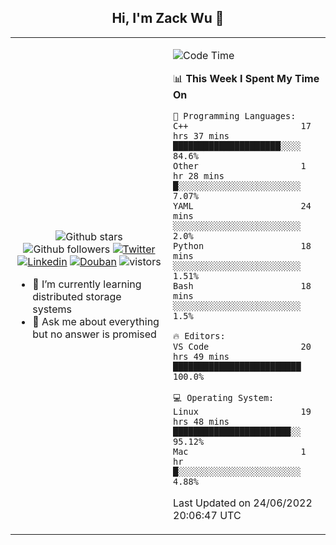<h2 align="center"> Hi, I'm Zack Wu 👋 </h2>

<table>
    <tr>
        <td valign="center" width="50%">
            <p align="center">
              <img src="https://img.shields.io/github/stars/izackwu?style=social" alt="Github stars" />
              <img src="https://img.shields.io/github/followers/izackwu?style=social" alt="Github followers" />
              <a href="https://twitter.com/_zackwu"><img src="https://img.shields.io/badge/@__zackwu-1DA1F2?style=flat&logo=Twitter&logoColor=white" alt="Twitter"/></a>
              <a href="https://www.linkedin.com/in/izackwu/?locale=en_US"><img src="https://img.shields.io/badge/@izackwu-0073b1?style=flat&logo=LinkedIn&logoColor=white" alt="Linkedin" /></a>
              <a href="https://www.douban.com/people/keith1"><img src="https://img.shields.io/badge/@keith1-007722?style=flat&logo=Douban&logoColor=white" alt="Douban" /></a>
              <img src="https://visitor-badge.glitch.me/badge?page_id=keithnull" alt="vistors" />
            </p>
            <ul>
                <li>🌱 I’m currently learning distributed storage systems</li>
                <li>💬 Ask me about everything but no answer is promised</li>
            </ul>
        </td>
       <td valign="top" width="50%">
    
<!--START_SECTION:waka-->
![Code Time](http://img.shields.io/badge/Code%20Time-0%20secs-blue)

📊 **This Week I Spent My Time On** 

```text
💬 Programming Languages: 
C++                      17 hrs 37 mins      █████████████████████░░░░   84.6% 
Other                    1 hr 28 mins        █░░░░░░░░░░░░░░░░░░░░░░░░   7.07% 
YAML                     24 mins             ░░░░░░░░░░░░░░░░░░░░░░░░░   2.0% 
Python                   18 mins             ░░░░░░░░░░░░░░░░░░░░░░░░░   1.51% 
Bash                     18 mins             ░░░░░░░░░░░░░░░░░░░░░░░░░   1.5%

🔥 Editors: 
VS Code                  20 hrs 49 mins      █████████████████████████   100.0%

💻 Operating System: 
Linux                    19 hrs 48 mins      ███████████████████████░░   95.12% 
Mac                      1 hr                █░░░░░░░░░░░░░░░░░░░░░░░░   4.88%

```


 Last Updated on 24/06/2022 20:06:47 UTC
<!--END_SECTION:waka-->
</td></tr>
</table>


